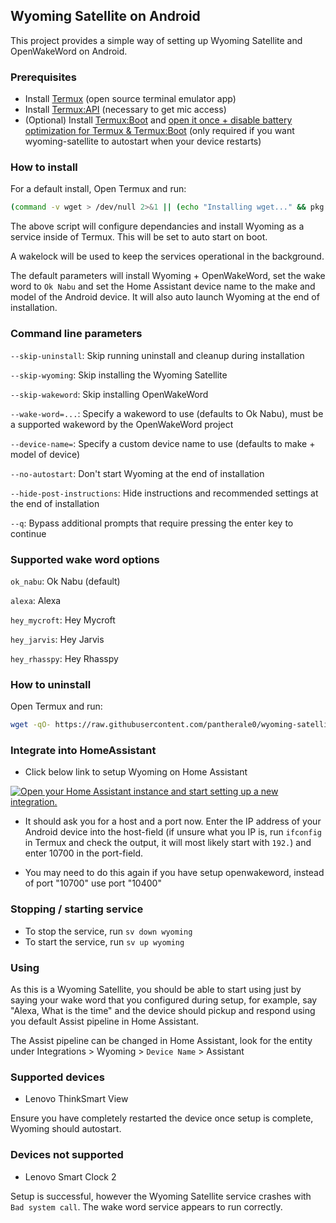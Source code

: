 ## Wyoming Satellite on Android

This project provides a simple way of setting up Wyoming Satellite and OpenWakeWord on Android.

### Prerequisites

- Install [Termux](https://github.com/termux/termux-app) (open source terminal emulator app)
- Install [Termux:API](https://github.com/termux/termux-api) (necessary to get mic access)
- (Optional) Install [Termux:Boot](https://github.com/termux/termux-boot) and [open it once + disable battery optimization for Termux & Termux:Boot](https://wiki.termux.com/wiki/Termux:Boot) (only required if you want wyoming-satellite to autostart when your device restarts)

### How to install

For a default install, Open Termux and run:

``` Bash
(command -v wget > /dev/null 2>&1 || (echo "Installing wget..." && pkg install -y wget)) && bash <(wget -qO- https://raw.githubusercontent.com/pantherale0/wyoming-satellite-termux/refs/heads/main/install.sh)

```

The above script will configure dependancies and install Wyoming as a service inside of Termux. This will be set to auto start on boot.

A wakelock will be used to keep the services operational in the background.

The default parameters will install Wyoming + OpenWakeWord, set the wake word to `Ok Nabu` and set the Home Assistant device name to the make and model of the Android device. It will also auto launch Wyoming at the end of installation.

### Command line parameters

`--skip-uninstall`: Skip running uninstall and cleanup during installation

`--skip-wyoming`: Skip installing the Wyoming Satellite

`--skip-wakeword`: Skip installing OpenWakeWord

`--wake-word=...`: Specify a wakeword to use (defaults to Ok Nabu), must be a supported wakeword by the OpenWakeWord project

`--device-name=`: Specify a custom device name to use (defaults to make + model of device)

`--no-autostart`: Don't start Wyoming at the end of installation

`--hide-post-instructions`: Hide instructions and recommended settings at the end of installation

`--q`: Bypass additional prompts that require pressing the enter key to continue

### Supported wake word options

`ok_nabu`: Ok Nabu (default)

`alexa`: Alexa

`hey_mycroft`: Hey Mycroft

`hey_jarvis`: Hey Jarvis

`hey_rhasspy`: Hey Rhasspy

### How to uninstall

Open Termux and run:

``` Bash
wget -qO- https://raw.githubusercontent.com/pantherale0/wyoming-satellite-termux/refs/heads/main/uninstall.sh | bash
```

### Integrate into HomeAssistant

- Click below link to setup Wyoming on Home Assistant

[![Open your Home Assistant instance and start setting up a new integration.](https://my.home-assistant.io/badges/config_flow_start.svg)](https://my.home-assistant.io/redirect/config_flow_start/?domain=wyoming)

- It should ask you for a host and a port now. Enter the IP address of your Android device into the host-field (if unsure what you IP is, run `ifconfig` in Termux and check the output, it will most likely start with `192.`) and enter 10700 in the port-field.

- You may need to do this again if you have setup openwakeword, instead of port "10700" use port "10400"

### Stopping / starting service

- To stop the service, run `sv down wyoming`
- To start the service, run `sv up wyoming`

### Using

As this is a Wyoming Satellite, you should be able to start using just by saying your wake word that you configured during setup, for example, say "Alexa, What is the time" and the device should pickup and respond using you default Assist pipeline in Home Assistant. 

The Assist pipeline can be changed in Home Assistant, look for the entity under Integrations > Wyoming > `Device Name` > Assistant

### Supported devices

- Lenovo ThinkSmart View

Ensure you have completely restarted the device once setup is complete, Wyoming should autostart.

### Devices not supported

- Lenovo Smart Clock 2

Setup is successful, however the Wyoming Satellite service crashes with `Bad system call`. The wake word service appears to run correctly.
